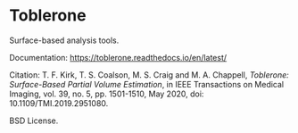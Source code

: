 # Toblerone

Surface-based analysis tools. 

Documentation: https://toblerone.readthedocs.io/en/latest/

Citation: 
T. F. Kirk, T. S. Coalson, M. S. Craig and M. A. Chappell, *Toblerone: Surface-Based Partial Volume Estimation*, in IEEE Transactions on Medical Imaging, vol. 39, no. 5, pp. 1501-1510, May 2020, doi: 10.1109/TMI.2019.2951080.


BSD License. 